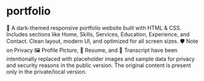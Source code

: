 # portfolio
🎨 A dark-themed responsive portfolio website built with HTML &amp; CSS.  Includes sections like Home, Skills, Services, Education, Experience, and Contact. Clean layout, modern UI, and optimized for all screen sizes.
🛡️ Note on Privacy
🖼️ Profile Picture, 📄 Resume, and 📑 Transcript have been intentionally replaced with placeholder images and sample data for privacy and security reasons in the public version.
The original content is present only in the private/local version.

